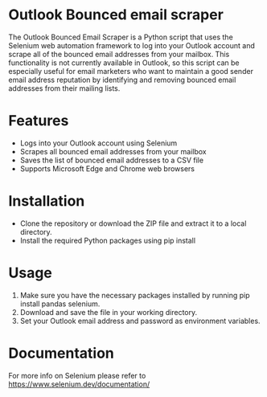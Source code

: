 # Outlook Bounced email scraper
The Outlook Bounced Email Scraper is a Python script that uses the Selenium web automation framework to log into your Outlook account and scrape all of the bounced email addresses from your mailbox. This functionality is not currently available in Outlook, so this script can be especially useful for email marketers who want to maintain a good sender email address reputation by identifying and removing bounced email addresses from their mailing lists.

# Features
* Logs into your Outlook account using Selenium
* Scrapes all bounced email addresses from your mailbox
* Saves the list of bounced email addresses to a CSV file
* Supports Microsoft Edge and Chrome web browsers

# Installation
* Clone the repository or download the ZIP file and extract it to a local directory.
* Install the required Python packages using pip install

# Usage
1. Make sure you have the necessary packages installed by running pip install pandas selenium.
2. Download and save the file in your working directory.
3. Set your Outlook email address and password as environment variables. 

# Documentation
For more info on Selenium please refer to https://www.selenium.dev/documentation/

